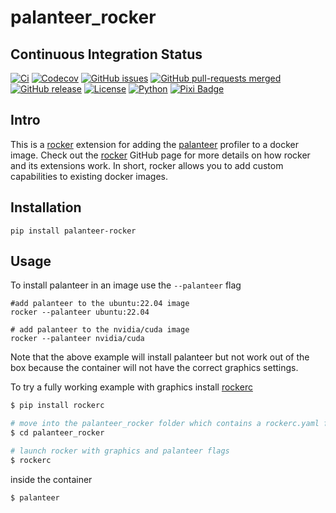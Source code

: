 # palanteer_rocker

## Continuous Integration Status

[![Ci](https://github.com/blooop/palanteer_rocker/actions/workflows/ci.yml/badge.svg?branch=main)](https://github.com/blooop/palanteer_rocker/actions/workflows/ci.yml?query=branch%3Amain)
[![Codecov](https://codecov.io/gh/blooop/palanteer_rocker/branch/main/graph/badge.svg?token=Y212GW1PG6)](https://codecov.io/gh/blooop/palanteer_rocker)
[![GitHub issues](https://img.shields.io/github/issues/blooop/palanteer_rocker.svg)](https://GitHub.com/blooop/palanteer_rocker/issues/)
[![GitHub pull-requests merged](https://badgen.net/github/merged-prs/blooop/palanteer_rocker)](https://github.com/blooop/palanteer_rocker/pulls?q=is%3Amerged)
[![GitHub release](https://img.shields.io/github/release/blooop/palanteer_rocker.svg)](https://GitHub.com/blooop/palanteer_rocker/releases/)
[![License](https://img.shields.io/github/license/blooop/palanteer_rocker)](https://opensource.org/license/mit/)
[![Python](https://img.shields.io/badge/python-3.9%20%7C%203.10%20%7C%203.11%20%7C%203.12%20%7C%203.13-blue)](https://www.python.org/downloads/)
[![Pixi Badge](https://img.shields.io/endpoint?url=https://raw.githubusercontent.com/prefix-dev/pixi/main/assets/badge/v0.json)](https://pixi.sh)


## Intro

This is a [rocker](https://github.com/tfoote/rocker) extension for adding the [palanteer](https://github.com/dfeneyrou/palanteer) profiler to a docker image.  Check out the [rocker](https://github.com/osrf/rocker) GitHub page for more details on how rocker and its extensions work. In short, rocker allows you to add custom capabilities to existing docker images.

## Installation

```
pip install palanteer-rocker
```

## Usage

To install palanteer in an image use the `--palanteer` flag

```
#add palanteer to the ubuntu:22.04 image
rocker --palanteer ubuntu:22.04

# add palanteer to the nvidia/cuda image
rocker --palanteer nvidia/cuda
```

Note that the above example will install palanteer but not work out of the box because the container will not have the correct graphics settings.

To try a fully working example with graphics install [rockerc](https://github.com/blooop/rockerc)


```bash
$ pip install rockerc

# move into the palanteer_rocker folder which contains a rockerc.yaml file with arguments for setting up graphics (and palanteer)
$ cd palanteer_rocker  

# launch rocker with graphics and palanteer flags 
$ rockerc
```

inside the container
```
$ palanteer
```



